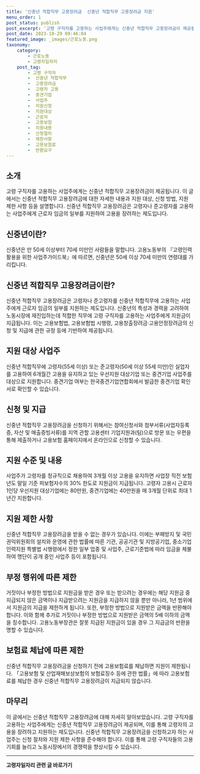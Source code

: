 ```yaml
---
title: '신중년 적합직무 고용장려금  신중년 적합직무 고용장려금 지원'
menu_order: 1
post_status: publish
post_excerpt: '고령 구직자를 고용하는 사업주에게는 신중년 적합직무 고용장려금이 제공됩니다. 이 글에서는 신중년 적합직무 고용장려금에 대한 자세한 내용과 지원 대상, 신청 방법, 지원 제한 사항 등을 설명합니다. 신중년 적합직무 고용장려금은 고령자나 준고령자를 고용하는 사업주에게 근로자 임금의 일부를 지원하여 고용을 장려하는 제도입니다.'
post_date: 2023-10-29 09:46:04
featured_image: _images/근로노동.png
taxonomy:
    category:
        - 근로노동
        - 고령자일자리
    post_tag:
        - 고령 구직자
        -  신중년 적합직무
        -  고용장려금
        -  고령자 고용
        -  중견기업
        -  사업주
        -  지원신청
        -  지원대상
        -  근로자
        -  고용보험
        -  지원내용
        -  신청절차
        -  제한사항
        -  고용보험료
        -  반환요구
---
```



## 소개

고령 구직자를 고용하는 사업주에게는 신중년 적합직무 고용장려금이 제공됩니다. 이 글에서는 신중년 적합직무 고용장려금에 대한 자세한 내용과 지원 대상, 신청 방법, 지원 제한 사항 등을 설명합니다. 신중년 적합직무 고용장려금은 고령자나 준고령자를 고용하는 사업주에게 근로자 임금의 일부를 지원하여 고용을 장려하는 제도입니다.

## 신중년이란?

신중년은 만 50세 이상부터 70세 미만인 사람들을 말합니다. 고용노동부의 『고령인력활용을 위한 사업주가이드북』에 따르면, 신중년은 50세 이상 70세 미만의 연령대를 가리킵니다.

## 신중년 적합직무 고용장려금이란?

신중년 적합직무 고용장려금은 고령자나 준고령자를 신중년 적합직무에 고용하는 사업주에게 근로자 임금의 일부를 지원하는 제도입니다. 신중년의 특성과 경력을 고려하여 노동시장에 재진입하는데 적합한 직무에 고령 구직자를 고용하는 사업주에게 지원금이 지급됩니다. 이는 고용보험법, 고용보험법 시행령, 고용창출장려금·고용안정장려금의 신청 및 지급에 관한 규정 등에 기반하여 제공됩니다.

## 지원 대상 사업주

신중년 적합직무에 고령자(55세 이상) 또는 준고령자(50세 이상 55세 미만)인 실업자를 고용하여 6개월간 고용을 유지하고 있는 우선지원 대상기업 또는 중견기업 사업주를 대상으로 지원합니다. 중견기업 여부는 한국중견기업연합회에서 발급한 중견기업 확인서로 확인할 수 있습니다.

## 신청 및 지급

신중년 적합직무 고용장려금을 신청하기 위해서는 참여신청서와 첨부서류(사업자등록증, 자산 및 매출증빙서류)를 지역 관할 고용센터 기업지원과(팀)으로 방문 또는 우편을 통해 제출하거나 고용보험 홈페이지에서 온라인으로 신청할 수 있습니다.

## 지원 수준 및 내용

사업주가 고령자를 정규직으로 채용하여 3개월 이상 고용을 유지하면 사업장 직전 보험년도 말일 기준 피보험자수의 30% 한도로 지원금이 지급됩니다. 고령자 고용시 근로자 1인당 우선지원 대상기업에는 80만원, 중견기업에는 40만원을 매 3개월 단위로 최대 1년간 지원합니다.

## 지원 제한 사항

신중년 적합직무 고용장려금을 받을 수 없는 경우가 있습니다. 이에는 부패방지 및 국민권익위원회의 설치와 운영에 관한 법률에 따른 기관, 공공기관 및 지방공기업, 중소기업인력지원 특별법 시행령에서 정한 일부 업종 및 사업주, 근로기준법에 따라 임금을 체불하여 명단이 공개 중인 사업주 등이 포함됩니다.

## 부정 행위에 따른 제한

거짓이나 부정한 방법으로 지원금을 받은 경우 또는 받으려는 경우에는 해당 지원금 중 지급되지 않은 금액이나 지급받으려는 지원금을 지급하지 않을 뿐만 아니라, 1년 범위에서 지원금의 지급을 제한하게 됩니다. 또한, 부정한 방법으로 지원받은 금액을 반환해야 합니다. 이와 함께 추가로 거짓이나 부정한 방법으로 지원받은 금액의 5배 이하의 금액을 징수합니다. 고용노동부장관은 잘못 지급된 지원금이 있을 경우 그 지급금의 반환을 명할 수 있습니다.

## 보험료 체납에 따른 제한

신중년 적합직무 고용장려금을 신청하기 전에 고용보험료를 체납하면 지원이 제한됩니다. 「고용보험 및 산업재해보상보험의 보험료징수 등에 관한 법률」에 따라 고용보험료를 체납한 경우 신중년 적합직무 고용장려금이 지급되지 않습니다.

## 마무리

이 글에서는 신중년 적합직무 고용장려금에 대해 자세히 알아보았습니다. 고령 구직자를 고용하는 사업주에게는 신중년 적합직무 고용장려금이 제공되며, 이를 통해 고령자의 고용을 장려하고 지원하는 제도입니다. 신중년 적합직무 고용장려금을 신청하고자 하는 사업주는 신청 절차와 지원 제한 사항을 준수해야 합니다. 이를 통해 고령 구직자들의 고용 기회를 늘리고 노동시장에서의 경쟁력을 향상시킬 수 있습니다.
<!-- wp:separator -->
<hr class="wp-block-separator has-alpha-channel-opacity"/>
<!-- /wp:separator -->

<!-- wp:group {"backgroundColor":"base","layout":{"type":"constrained"}} -->
<div class="wp-block-group has-base-background-color has-background"><!-- wp:paragraph {"align":"center","fontSize":"medium"} -->
<p class="has-text-align-center has-large-font-size"><strong>고령자일자리 관련 글 바로가기</strong></p>
<!-- /wp:paragraph -->


<!-- wp:latest-posts
{"categories":[{"id":10558,"count":19,"description":"","link":"https://uknowlaw.com/category/%ea%b3%a0%eb%a0%b9%ec%9e%90%ec%9d%bc%ec%9e%90%eb%a6%ac/","name":"고령자일자리","slug":"고령자일자리","taxonomy":"category","parent":0,"meta":[],"_links":{"self":[{"href":"https://uknowlaw.com/wp-json/wp/v2/categories/10558"}],"collection":[{"href":"https://uknowlaw.com/wp-json/wp/v2/categories"}],"about":[{"href":"https://uknowlaw.com/wp-json/wp/v2/taxonomies/category"}],"wp:post_type":[{"href":"https://uknowlaw.com/wp-json/wp/v2/posts?categories=10558"}],"curies":[{"name":"wp","href":"https://api.w.org/{rel}","templated":true}]}}],"postsToShow":100,"excerptLength":28,"postLayout":"grid","columns":2,"featuredImageAlign":"left","featuredImageSizeSlug":"large","fontSize":18px} /--></div>
<!-- /wp:group -->